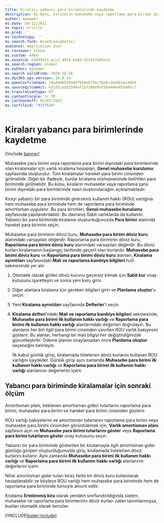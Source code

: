 ```yaml
---
title: Kiraları yabancı para birimlerinde kaydetme
description: Bu konu, kiraların muhasebe veya raporlama para birimi dışındaki para birimlerinde nasıl oluşturulacağını açıklamaktadır.
author: moaamer
ms.date: 04/12/2021
ms.topic: article
ms.prod: ''
ms.technology: ''
ms.search.form: AssetLeaseDetail
audience: Application User
ms.reviewer: kfend
ms.custom: 4464
ms.assetid: 5f89daf1-acc2-4959-b48d-91542fb6bacb
ms.search.region: Global
ms.author: moaamer
ms.search.validFrom: 2020-10-28
ms.dyn365.ops.version: 10.0.14
ms.openlocfilehash: 7da4ddb5939d4f950eb7f8c39a9c56edb2ec4db9
ms.sourcegitcommit: 631d2cea52590af15f208e9af584446e85540fcf
ms.translationtype: HT
ms.contentlocale: tr-TR
ms.lasthandoff: 05/07/2022
ms.locfileid: "8727524"
---
```

# <a name="record-leases-in-foreign-currencies"></a>Kiraları yabancı para birimlerinde kaydetme

[!include [banner](../includes/banner.md)]

Muhasebe para birimi veya raporlama para birimi dışındaki para birimlerinde olan kiralamalar için varlık kiralama hesapları, **Genel muhasebe kurulumu** sayfasında oluşturulur. Tüm kiralamalar hareket para birimi cinsinden girilmelidir. Diğer bir ifadeyle, bunlar kiralama sözleşmesinde belirtilen para biriminde girilmelidir. Bu konu, kiraların muhasebe veya raporlama para birimi dışındaki para birimlerinde nasıl oluşturulacağını açıklamaktadır.

Kirayı yabancı bir para biriminde girerseniz kullanım hakkı (ROU) varlığına hem muhasebe para biriminde hem de raporlama para biriminde amortisman uygulanır. Bu para birimleri, **Genel muhasebe kurulumu** sayfasında yapılandırılabilir. Bu davranış Sabit varlıklarda da kullanılır. Yabancı bir para biriminde kiralama oluşturduğunuzda **Para birimi** alanında hareket para birimini seçin.

Muhasebe para biriminin döviz kuru, **Muhasebe para birimi döviz kuru** alanındaki varsayılan değerdir. Raporlama para biriminin döviz kuru, **Raporlama para birimi döviz kuru** alanındaki varsayılan değerdir. Bu döviz kurları kiralamanın başlangıç tarihinde geçerli olan kurlardır. **Muhasebe para birimi döviz kuru** ve **Raporlama para birimi döviz kuru** alanları, **Kiralama ayrıntıları** sayfasındaki **Mali ve raporlama kambiyo bilgileri** hızlı sekmesinde yer alır.

1. Otomatik olarak girilen döviz kurunu geçersiz kılmak için **Sabit kur** onay kutusunu işaretleyin ve sonra yeni kuru girin.
2. Diğer alanlara kiralama için gereken bilgileri girin ve **Planlama oluştur**'u seçin.
3. Yeni **Kiralama ayrıntıları** sayfasında **Defterler**'i seçin.
4. **Kiralama defteri**'ndeki **Mali ve raporlama kambiyo bilgileri** sekmesinde, **Muhasebe para birimi ilk kullanım hakkı varlığı** ve **Raporlama para birimi ilk kullanım hakkı varlığı** alanlarındaki değerleri doğrulayın. Bu alanların her biri ilgili para birimi cinsinden çevrilen ROU varlık bakiyesini gösterir. Bu alanlar, herhangi bir mali bilgiyi her değiştirdiğinizde güncelleştirilir. Ödeme planını onaylamadan önce **Planlama oluştur** seçeneğini belirleyin.

    İlk kabul günlük girişi, kiralamada listelenen döviz kurlarını kullanan ROU varlığını kaydeder. Günlük girişi aynı zamanda **Muhasebe para birimi ilk kullanım hakkı varlığı** ve **Raporlama para birimi ilk kullanım hakkı varlığı** alanlarının değerlerini içerir.

## <a name="subsequent-measurement-for-foreign-currency-leases"></a>Yabancı para biriminde kiralamalar için sonraki ölçüm

Amortisman planı, beklenen amortisman gideri tutarlarını raporlama para birimi, muhasebe para birimi ve hareket para birimi cinsinden gösterir.

ROU varlığı bakiyelerini ve amortisman tutarlarını raporlama para birimi veya muhasebe para birimi cinsinden görüntülemek için, **Varlık amortisman planı** sayfasını açın ve **Muhasebe para birimi tutarlarını göster** veya **Raporlama para birimi tutarlarını göster** onay kutusunu seçin.

Yabancı bir para biriminde gösterilen bir kiralamayla ilgili amortisman gider günlüğü girişleri oluşturduğunuzda giriş, kiralamada listelenen döviz kurlarını kullanır. Aynı zamanda **Muhasebe para birimi ilk kullanım hakkı varlığı** ve **Raporlama para birimi ilk kullanım hakkı varlığı** alanlarının değerlerini içerir.

Nihai amortisman gider tutarı biraz farklı bir döviz kuru kullanılarak hesaplanabilir ve böylece ROU varlığı hem muhasebe para biriminde hem de raporlama para biriminde tümüyle amorti edilir.

Kiralama **Ertelenmiş kira** olarak yeniden sınıflandırıldığında sistem, muhasebe ve raporlama para birimlerinin döviz kurları zaten tanımlanmışsa, bunları otomatik olarak temizler.


[!INCLUDE[footer-include](../../includes/footer-banner.md)]
